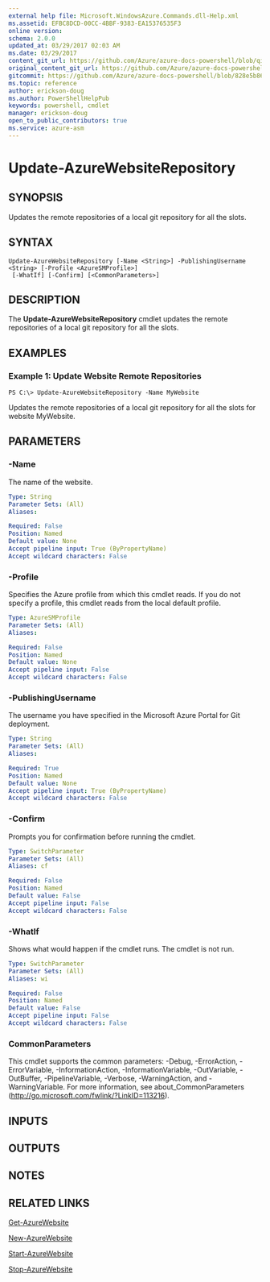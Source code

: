 ```yaml
---
external help file: Microsoft.WindowsAzure.Commands.dll-Help.xml
ms.assetid: EFBC8DCD-00CC-4BBF-9383-EA15376535F3
online version:
schema: 2.0.0
updated_at: 03/29/2017 02:03 AM
ms.date: 03/29/2017
content_git_url: https://github.com/Azure/azure-docs-powershell/blob/qinezh-conceptual/azureps-cmdlets-docs/ServiceManagement/Azure/v3.7.0/Update-AzureWebsiteRepository.md
original_content_git_url: https://github.com/Azure/azure-docs-powershell/blob/qinezh-conceptual/azureps-cmdlets-docs/ServiceManagement/Azure/v3.7.0/Update-AzureWebsiteRepository.md
gitcommit: https://github.com/Azure/azure-docs-powershell/blob/828e5b8648af6bdf3119ffe0cd409647f00de183
ms.topic: reference
author: erickson-doug
ms.author: PowerShellHelpPub
keywords: powershell, cmdlet
manager: erickson-doug
open_to_public_contributors: true
ms.service: azure-asm
---
```


# Update-AzureWebsiteRepository

## SYNOPSIS
Updates the remote repositories of a local git repository for all the slots.

## SYNTAX

```
Update-AzureWebsiteRepository [-Name <String>] -PublishingUsername <String> [-Profile <AzureSMProfile>]
 [-WhatIf] [-Confirm] [<CommonParameters>]
```

## DESCRIPTION
The **Update-AzureWebsiteRepository** cmdlet updates the remote repositories of a local git repository for all the slots.

## EXAMPLES

### Example 1: Update Website Remote Repositories
```
PS C:\> Update-AzureWebsiteRepository -Name MyWebsite
```

Updates the remote repositories of a local git repository for all the slots for website MyWebsite.

## PARAMETERS

### -Name
The name of the website.

```yaml
Type: String
Parameter Sets: (All)
Aliases: 

Required: False
Position: Named
Default value: None
Accept pipeline input: True (ByPropertyName)
Accept wildcard characters: False
```

### -Profile
Specifies the Azure profile from which this cmdlet reads.
If you do not specify a profile, this cmdlet reads from the local default profile.

```yaml
Type: AzureSMProfile
Parameter Sets: (All)
Aliases: 

Required: False
Position: Named
Default value: None
Accept pipeline input: False
Accept wildcard characters: False
```

### -PublishingUsername
The username you have specified in the Microsoft Azure Portal for Git deployment.

```yaml
Type: String
Parameter Sets: (All)
Aliases: 

Required: True
Position: Named
Default value: None
Accept pipeline input: True (ByPropertyName)
Accept wildcard characters: False
```

### -Confirm
Prompts you for confirmation before running the cmdlet.

```yaml
Type: SwitchParameter
Parameter Sets: (All)
Aliases: cf

Required: False
Position: Named
Default value: False
Accept pipeline input: False
Accept wildcard characters: False
```

### -WhatIf
Shows what would happen if the cmdlet runs.
The cmdlet is not run.

```yaml
Type: SwitchParameter
Parameter Sets: (All)
Aliases: wi

Required: False
Position: Named
Default value: False
Accept pipeline input: False
Accept wildcard characters: False
```

### CommonParameters
This cmdlet supports the common parameters: -Debug, -ErrorAction, -ErrorVariable, -InformationAction, -InformationVariable, -OutVariable, -OutBuffer, -PipelineVariable, -Verbose, -WarningAction, and -WarningVariable. For more information, see about_CommonParameters (http://go.microsoft.com/fwlink/?LinkID=113216).

## INPUTS

## OUTPUTS

## NOTES

## RELATED LINKS

[Get-AzureWebsite](./Get-AzureWebsite.md)

[New-AzureWebsite](./New-AzureWebsite.md)

[Start-AzureWebsite](./Start-AzureWebsite.md)

[Stop-AzureWebsite](./Stop-AzureWebsite.md)



